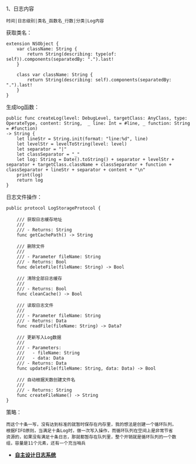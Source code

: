 1、日志内容

    时间|日志级别|类名_函数名_行数|分类|Log内容
    
获取类名：
```
extension NSObject {
    var className: String {
        return String(describing: type(of: self)).components(separatedBy: ".").last!
    }

    class var className: String {
        return String(describing: self).components(separatedBy: ".").last!
    }
}
```

生成log函数：
```
public func createLog(level: DebugLevel, targetClass: AnyClass, type: OperateType, content: String,  _ line: Int = #line, _ function: String = #function)
-> String {
    let lineStr = String.init(format: "line:%d", line)
    let levelStr = levelToString(level: level)
    let separator = "|"
    let classSeparator = "_"
    let log: String = Date().toString() + separator + levelStr + separator + targetClass.className + classSeparator + function + classSeparator + lineStr + separator + content + "\n"
    print(log)
    return log
}
```

日志文件操作：
```
public protocol LogStorageProtocol {

    /// 获取日志缓存地址
    ///
    /// - Returns: String
    func getCachePath() -> String

    /// 删除文件
    ///
    /// - Parameter fileName: String
    /// - Returns: Bool
    func deleteFile(fileName: String) -> Bool

    /// 清除全部日志缓存
    ///
    /// - Returns: Bool
    func cleanCache() -> Bool

    /// 读取日志文件
    ///
    /// - Parameter fileName: String
    /// - Returns: Data
    func readFile(fileName: String) -> Data?

    /// 更新写入Log数据
    ///
    /// - Parameters:
    ///   - fileName: String
    ///   - data: Data
    /// - Returns: Data
    func updateFile(fileName: String, data: Data) -> Bool

    /// 自动根据天数创建文件名
    ///
    /// - Returns: String
    func createFileName() -> String
}
```

策略：

    而这个十条一写，没有达到标准的就暂时保存在内存里，我的想法是创建一个循环队列，
    根据FIFO原则，当满足十条Log时，做一次写入操作，而循环队列在空间上是非常节省
    资源的，如果没有满足十条日志，那就都暂存在队列里，整个开销就是循环队列的一个数
    组，容量是11个元素，还有一个充当哨兵
    
    
* [**自主设计日志系统**](https://www.jianshu.com/p/74f121bfd9e9)